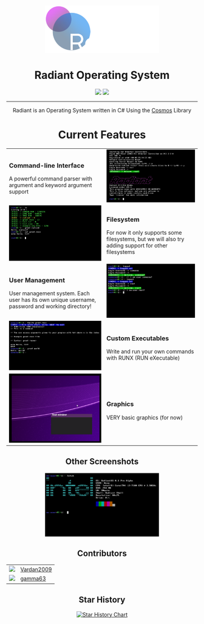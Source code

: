 <div align="center">


<img src="artwork/radiant.png" width="300">
<h1>Radiant Operating System</h1>
<img src="https://img.shields.io/github/contributors/Vardan2009/radiant?style=for-the-badge">
<img src="https://img.shields.io/github/stars/eigerproject/eigerlang?style=for-the-badge">
<hr>
<p>Radiant is an Operating System written in C# Using the <a href="https://github.com/CosmosOS/Cosmos">Cosmos</a> Library</p>

<h1>Current Features</h1>

<table>
  <tr>
    <td>
      <h3>Command-line Interface</h3>
      <p>
        A powerful command parser with argument and keyword argument support
      </p>
    </td>
    <td>
      <img src="artwork/screenshots/0.png" width="300">
    </td>
  </tr>
  <tr>
    <td>
      <img src="artwork/screenshots/1.png" width="300">
    </td>
    <td>
       <h3>Filesystem</h3>
      <p>
        For now it only supports some filesystems, but we will also try adding support for other filesystems
      </p>
    </td>
  </tr>
  <tr>
   <td>
      <h3>User Management</h3>
      <p>
        User management system. Each user has its own unique username, password and working directory!
      </p>
    </td>
    <td>
      <img src="artwork/screenshots/2.png" width="300">
    </td>
     <tr>
    <td>
      <img src="artwork/screenshots/5.png" width="300">
    </td>
    <td>
       <h3>Custom Executables</h3>
      <p>
        Write and run your own commands with RUNX (RUN eXecutable)
      </p>
    </td>
  </tr>
  </tr>
    <tr>
    <td>
      <img src="artwork/screenshots/3.png" width="300">
    </td>
    <td>
       <h3>Graphics</h3>
      <p>
        VERY basic graphics (for now)
      </p>
    </td>
</table>
<h2>Other Screenshots</h2>
<img src="artwork/screenshots/4.png" width="300">

<h2>Contributors</h2>
<table>
  <tr>
    <td>
      <img src="https://github.com/Vardan2009.png" width="100">
    </td>
    <td>
      <a href="https://github.com/Vardan2009">Vardan2009</a>
    </td>
  </tr>
   <tr>
    <td>
      <img src="https://github.com/gamma63.png" width="100">
    </td>
    <td>
      <a href="https://github.com/gamma63">gamma63</a>
    </td>
  </tr>
</table>

## Star History

[![Star History Chart](https://api.star-history.com/svg?repos=Vardan2009/radiant&type=Date)](https://star-history.com/#Vardan2009/radiant&Date)

</div>

